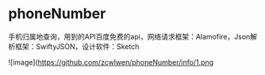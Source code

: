 # phoneNumber
手机归属地查询，用到的API百度免费的api，网络请求框架：Alamofire，Json解析框架：SwiftyJSON，设计软件：Sketch



 ![image](https://github.com/zcwlwen/phoneNumber/info/1.png
 

